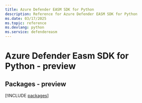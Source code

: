 ```yaml
---
title: Azure Defender EASM SDK for Python
description: Reference for Azure Defender EASM SDK for Python
ms.date: 03/17/2025
ms.topic: reference
ms.devlang: python
ms.service: defendereasm
---
```

# Azure Defender Easm SDK for Python - preview
## Packages - preview
[!INCLUDE [packages](defender-easm-index.md)]